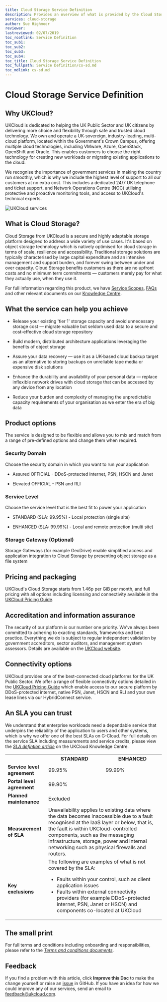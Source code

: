 ```yaml
---
title: Cloud Storage Service Definition
description: Provides an overview of what is provided by the Cloud Storage service
services: cloud-storage
author: Sue Highmoor
reviewer:
lastreviewed: 02/07/2019
toc_rootlink: Service Definition
toc_sub1: 
toc_sub2:
toc_sub3:
toc_sub4:
toc_title: Cloud Storage Service Definition
toc_fullpath: Service Definition/cs-sd.md
toc_mdlink: cs-sd.md
---
```


# Cloud Storage Service Definition

## Why UKCloud?

UKCloud is dedicated to helping the UK Public Sector and UK citizens by delivering more choice and flexibility through safe and trusted cloud technology. We own and operate a UK-sovereign, industry-leading, multi-cloud platform, located within the Government's Crown Campus, offering multiple cloud technologies, including VMware, Azure, OpenStack, OpenShift and Oracle. This enables customers to choose the right technology for creating new workloads or migrating existing applications to the cloud.

We recognise the importance of government services in making the country run smoothly, which is why we include the highest level of support to all our customers at no extra cost. This includes a dedicated 24/7 UK telephone and ticket support, and Network Operations Centre (NOC) utilising protective and proactive monitoring tools, and access to UKCloud's technical experts.

![UKCloud services](images/ukc-services.png)

## What is Cloud Storage?

Cloud Storage from UKCloud is a secure and highly adaptable storage platform designed to address a wide variety of use cases. It's based on object storage technology which is natively optimised for cloud storage in terms of scale, resilience and accessibility. Traditional storage solutions are typically characterised by large capital expenditure and an intensive management and support burden, and forever swing between under and over capacity. Cloud Storage benefits customers as there are no upfront costs and no minimum term commitments — customers merely pay for what they actually use, when they use it.

For full information regarding this product, we have [Service Scopes](cs-sco.md), [FAQs](cs-faq.md) and other relevant documents on our [Knowledge Centre](https://docs.ukcloud.com).

## What the service can help you achieve

- Release your existing 'tier 1' storage capacity and avoid unnecessary storage cost — migrate valuable but seldom used data to a secure and cost-effective cloud storage repository

- Build modern, distributed architecture applications leveraging the benefits of object storage

- Assure your data recovery — use it as a UK-based cloud backup target as an alternative to storing backups on unreliable tape media or expensive disk solutions

- Enhance the durability and availability of your personal data — replace inflexible network drives with cloud storage that can be accessed by any device from any location

- Reduce your burden and complexity of managing the unpredictable capacity requirements of your organisation as we enter the era of big data

## Product options

The service is designed to be flexible and allows you to mix and match from a range of pre-defined options and change them when required.

### Security Domain

Choose the security domain in which you want to run your application

- Assured OFFICIAL - DDoS-protected internet, PSN, HSCN and Janet

- Elevated OFFICIAL - PSN and RLI

### Service Level

Choose the service level that is the best fit to power your application

- STANDARD (SLA: 99.95%) - Local protection (single site)

- ENHANCED (SLA: 99.99%) - Local and remote protection (multi site)

### Storage Gateway (Optional)

Storage Gateways (for example GeoDrive) enable simplified access and application integration to Cloud Storage by presenting object storage as a file system

## Pricing and packaging

UKCloud's Cloud Storage starts from 1.46p per GiB per month, and full pricing with all options including licensing and connectivity available in the [UKCloud Pricing Guide](https://ukcloud.com/pricing-guide).

## Accreditation and information assurance

The security of our platform is our number one priority. We've always been committed to adhering to exacting standards, frameworks and best practice. Everything we do is subject to regular independent validation by government accreditors, sector auditors, and management system assessors. Details are available on the [UKCloud website](https://ukcloud.com/governance/).

## Connectivity options

UKCloud provides one of the best-connected cloud platforms for the UK Public Sector. We offer a range of flexible connectivity options detailed in the [UKCloud Pricing Guide](https://ukcloud.com/pricing-guide) which enable access to our secure platform by DDoS-protected internet, native PSN, Janet, HSCN and RLI and your own lease lines via our HybridConnect service.

## An SLA you can trust

We understand that enterprise workloads need a dependable service that underpins the reliability of the application to users and other systems, which is why we offer one of the best SLAs on G-Cloud. For full details on the service SLA including measurements and service credits, please view the [*SLA defintion article*](../other/other-ref-sla-definition.md) on the UKCloud Knowledge Centre.

<table>
  <tr>
    <th></th>
    <th>STANDARD</th>
    <th>ENHANCED</th>
  </tr>
  <tr>
    <td><b>Service level agreement</b></td>
    <td>99.95%</td>
    <td>99.99%</td>
  </tr>
  <tr>
    <td><b>Portal level agreement</b></td>
    <td colspan="2">99.90%</td>
  </tr>
  <tr>
    <td><b>Planned maintenance</b></td>
    <td colspan="2">Excluded</td>
  </tr>
  <tr>
    <td><b>Measurement of SLA</b></td>
    <td colspan="2">Unavailability applies to existing data where the data becomes inaccessible due to a fault recognised at the IaaS layer or below, that is, the fault is within UKCloud-controlled components, such as the messaging infrastructure, storage, power and internal networking such as physical firewalls and routers.</td>
  </tr>
  <tr>
    <td><b>Key exclusions</b></td>
    <td colspan="2">The following are examples of what is not covered by the SLA:<ul><li>Faults within your control, such as client application issues<li>Faults within external connectivity providers (for example DDoS-protected internet, PSN, Janet or HSCN) and components co-located at UKCloud</ul></td>
  </tr>
</table>

## The small print

For full terms and conditions including onboarding and responsibilities, please refer to the [*Terms and conditions documents*](../other/other-ref-terms-and-conditions.md).

## Feedback

If you find a problem with this article, click **Improve this Doc** to make the change yourself or raise an [issue](https://github.com/UKCloud/documentation/issues) in GitHub. If you have an idea for how we could improve any of our services, send an email to <feedback@ukcloud.com>.
